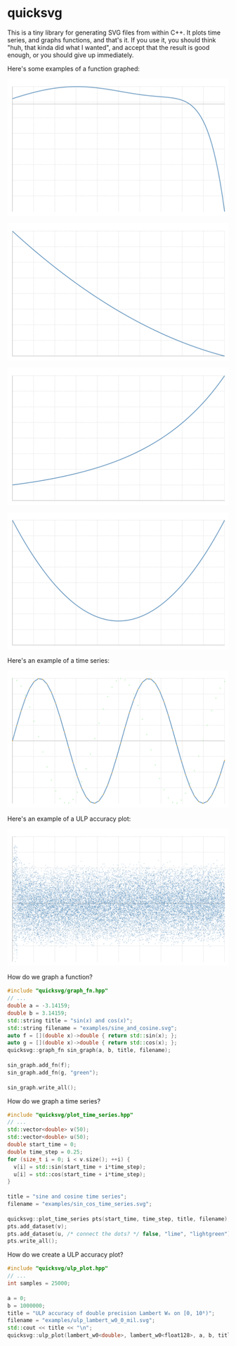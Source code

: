 # quicksvg

This is a tiny library for generating SVG files from within C++. It plots time series, and graphs functions, and that's it. If you use it, you should think "huh, that kinda did what I wanted", and accept that the result is good enough, or you should give up immediately.

Here's some examples of a function graphed:

![Alt text](./examples/1F1_3.svg)

![Alt text](./examples/1F1_2.svg)

![Alt text](./examples/1F1_1.svg)

![Alt text](./examples/1F1_4.svg)

Here's an example of a time series:

![Alt text](./examples/sin_cos_time_series.svg)


Here's an example of a ULP accuracy plot:

![Alt text](./examples/ulp_lambert_w0_0_mil.svg)


How do we graph a function?

```cpp
#include "quicksvg/graph_fn.hpp"
// ...
double a = -3.14159;
double b = 3.14159;
std::string title = "sin(𝑥) and cos(𝑥)";
std::string filename = "examples/sine_and_cosine.svg";
auto f = [](double x)->double { return std::sin(x); };
auto g = [](double x)->double { return std::cos(x); };
quicksvg::graph_fn sin_graph(a, b, title, filename);

sin_graph.add_fn(f);
sin_graph.add_fn(g, "green");

sin_graph.write_all();
```

How do we graph a time series?

```cpp
#include "quicksvg/plot_time_series.hpp"
// ...
std::vector<double> v(50);
std::vector<double> u(50);
double start_time = 0;
double time_step = 0.25;
for (size_t i = 0; i < v.size(); ++i) {
  v[i] = std::sin(start_time + i*time_step);
  u[i] = std::cos(start_time + i*time_step);
}

title = "sine and cosine time series";
filename = "examples/sin_cos_time_series.svg";

quicksvg::plot_time_series pts(start_time, time_step, title, filename);
pts.add_dataset(v);
pts.add_dataset(u, /* connect the dots? */ false, "lime", "lightgreen");
pts.write_all();
```

How do we create a ULP accuracy plot?

```cpp
#include "quicksvg/ulp_plot.hpp"
// ...
int samples = 25000;

a = 0;
b = 1000000;
title = "ULP accuracy of double precision Lambert W₀ on [0, 10⁶)";
filename = "examples/ulp_lambert_w0_0_mil.svg";
std::cout << title << "\n";
quicksvg::ulp_plot(lambert_w0<double>, lambert_w0<float128>, a, b, title, filename, samples);
```
